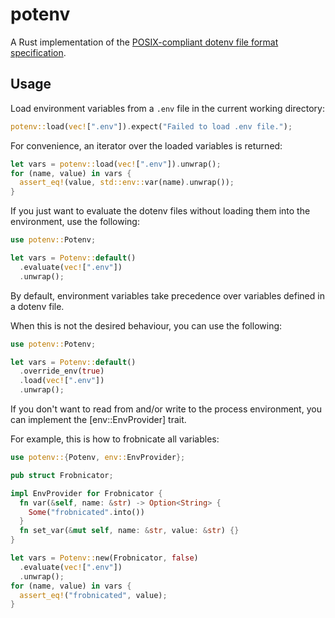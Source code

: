 # potenv

A Rust implementation of the [POSIX-compliant dotenv file format specification](https://github.com/php-xdg/dotenv-spec).

## Usage

Load environment variables from a `.env` file in the current working directory:

```rust
potenv::load(vec![".env"]).expect("Failed to load .env file.");
```

For convenience, an iterator over the loaded variables is returned:

```rust
let vars = potenv::load(vec![".env"]).unwrap();
for (name, value) in vars {
  assert_eq!(value, std::env::var(name).unwrap());
}
```

If you just want to evaluate the dotenv files without loading them into the environment, use the following:

```rust
use potenv::Potenv;

let vars = Potenv::default()
  .evaluate(vec![".env"])
  .unwrap();
```

By default, environment variables take precedence over variables defined in a dotenv file.

When this is not the desired behaviour, you can use the following:

```rust
use potenv::Potenv;

let vars = Potenv::default()
  .override_env(true)
  .load(vec![".env"])
  .unwrap();
```

If you don't want to read from and/or write to the process environment,
you can implement the [env::EnvProvider] trait.

For example, this is how to frobnicate all variables:

```rust
use potenv::{Potenv, env::EnvProvider};

pub struct Frobnicator;

impl EnvProvider for Frobnicator {
  fn var(&self, name: &str) -> Option<String> {
    Some("frobnicated".into())
  }
  fn set_var(&mut self, name: &str, value: &str) {}
}

let vars = Potenv::new(Frobnicator, false)
  .evaluate(vec![".env"])
  .unwrap();
for (name, value) in vars {
  assert_eq!("frobnicated", value);
}
```
